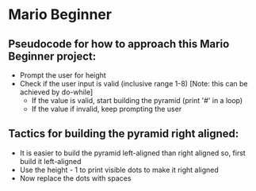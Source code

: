 # Mario Beginner
## Pseudocode for how to approach this Mario Beginner project:
- Prompt the user for height
- Check if the user input is valid (inclusive range 1-8) [Note: this can be achieved by do-while]
    - If the value is valid, start building the pyramid (print '#' in a loop)
    - If the value if invalid, keep prompting the user
    
## Tactics for building the pyramid right aligned:
- It is easier to build the pyramid left-aligned than right aligned so, first build it left-aligned
- Use the height - 1 to print visible dots to make it right aligned
- Now replace the dots with spaces
